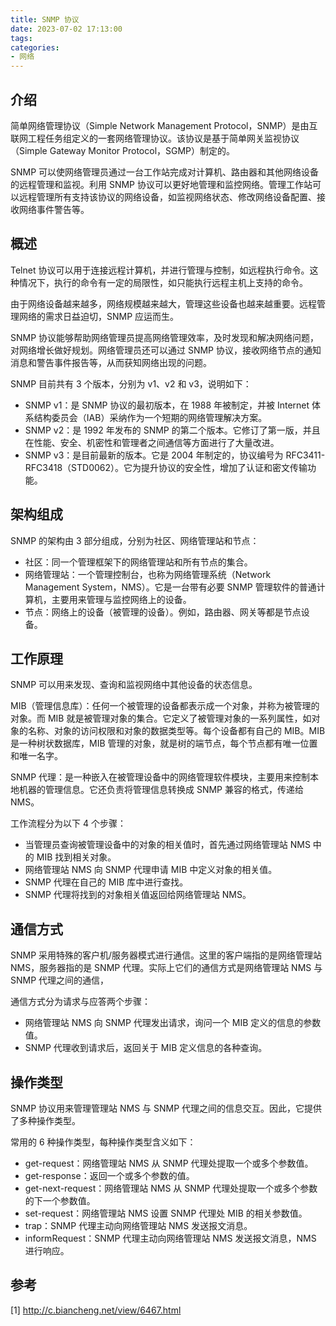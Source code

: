 ```yaml
---
title: SNMP 协议
date: 2023-07-02 17:13:00
tags:
categories:
- 网络
---
```



## 介绍
简单网络管理协议（Simple Network Management Protocol，SNMP）是由互联网工程任务组定义的一套网络管理协议。该协议是基于简单网关监视协议（Simple Gateway Monitor Protocol，SGMP）制定的。

SNMP 可以使网络管理员通过一台工作站完成对计算机、路由器和其他网络设备的远程管理和监视。利用 SNMP 协议可以更好地管理和监控网络。管理工作站可以远程管理所有支持该协议的网络设备，如监视网络状态、修改网络设备配置、接收网络事件警告等。

## 概述
Telnet 协议可以用于连接远程计算机，并进行管理与控制，如远程执行命令。这种情况下，执行的命令有一定的局限性，如只能执行远程主机上支持的命令。

由于网络设备越来越多，网络规模越来越大，管理这些设备也越来越重要。远程管理网络的需求日益迫切，SNMP 应运而生。

SNMP 协议能够帮助网络管理员提高网络管理效率，及时发现和解决网络问题，对网络增长做好规划。网络管理员还可以通过 SNMP 协议，接收网络节点的通知消息和警告事件报告等，从而获知网络出现的问题。

SNMP 目前共有 3 个版本，分别为 v1、v2 和 v3，说明如下：
- SNMP v1：是 SNMP 协议的最初版本，在 1988 年被制定，并被 Internet 体系结构委员会（IAB）采纳作为一个短期的网络管理解决方案。
- SNMP v2：是 1992 年发布的 SNMP 的第二个版本。它修订了第一版，并且在性能、安全、机密性和管理者之间通信等方面进行了大量改进。
- SNMP v3：是目前最新的版本。它是 2004 年制定的，协议编号为 RFC3411-RFC3418（STD0062）。它为提升协议的安全性，增加了认证和密文传输功能。


## 架构组成
SNMP 的架构由 3 部分组成，分别为社区、网络管理站和节点：
- 社区：同一个管理框架下的网络管理站和所有节点的集合。
- 网络管理站：一个管理控制台，也称为网络管理系统（Network Management System，NMS）。它是一台带有必要 SNMP 管理软件的普通计算机，主要用来管理与监控网络上的设备。
- 节点：网络上的设备（被管理的设备）。例如，路由器、网关等都是节点设备。


## 工作原理
SNMP 可以用来发现、查询和监视网络中其他设备的状态信息。

MIB（管理信息库）：任何一个被管理的设备都表示成一个对象，并称为被管理的对象。而 MIB 就是被管理对象的集合。它定义了被管理对象的一系列属性，如对象的名称、对象的访问权限和对象的数据类型等。每个设备都有自己的 MIB。MIB 是一种树状数据库，MIB 管理的对象，就是树的端节点，每个节点都有唯一位置和唯一名字。

SNMP 代理：是一种嵌入在被管理设备中的网络管理软件模块，主要用来控制本地机器的管理信息。它还负责将管理信息转换成 SNMP 兼容的格式，传递给 NMS。

工作流程分为以下 4 个步骤：
- 当管理员查询被管理设备中的对象的相关值时，首先通过网络管理站 NMS 中的 MIB 找到相关对象。
- 网络管理站 NMS 向 SNMP 代理申请 MIB 中定义对象的相关值。
- SNMP 代理在自己的 MIB 库中进行查找。
- SNMP 代理将找到的对象相关值返回给网络管理站 NMS。


## 通信方式
SNMP 采用特殊的客户机/服务器模式进行通信。这里的客户端指的是网络管理站 NMS，服务器指的是 SNMP 代理。实际上它们的通信方式是网络管理站 NMS 与 SNMP 代理之间的通信，

通信方式分为请求与应答两个步骤：
- 网络管理站 NMS 向 SNMP 代理发出请求，询问一个 MIB 定义的信息的参数值。
- SNMP 代理收到请求后，返回关于 MIB 定义信息的各种查询。


## 操作类型
SNMP 协议用来管理管理站 NMS 与 SNMP 代理之间的信息交互。因此，它提供了多种操作类型。

常用的 6 种操作类型，每种操作类型含义如下：
- get-request：网络管理站 NMS 从 SNMP 代理处提取一个或多个参数值。
- get-response：返回一个或多个参数的值。
- get-next-request：网络管理站 NMS 从 SNMP 代理处提取一个或多个参数的下一个参数值。
- set-request：网络管理站 NMS 设置 SNMP 代理处 MIB 的相关参数值。
- trap：SNMP 代理主动向网络管理站 NMS 发送报文消息。
- informRequest：SNMP 代理主动向网络管理站 NMS 发送报文消息，NMS 进行响应。


## 参考
[1] http://c.biancheng.net/view/6467.html
